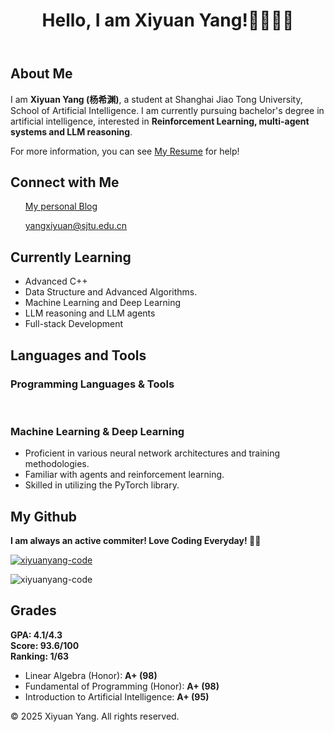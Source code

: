 <header>
    <h1>Hello, I am Xiyuan Yang!👋👋👋😍</h1>
</header>


<section>
    <h2>About Me</h2>
    <p>I am <b>Xiyuan Yang (杨希渊)</b>, a student at Shanghai Jiao Tong University, School of Artificial Intelligence. I am currently pursuing bachelor's degree in artificial intelligence, interested in <b>Reinforcement Learning, multi-agent systems and LLM reasoning</b>.</p>
    <p>For more information, you can see <a href="https://xiyuanyang-code.github.io/resume">My Resume</a> for help!</p>
</section>

<section>
    <h2>Connect with Me</h2>
    <ul>
        <a href="https://xiyuanyang-code.github.io">My personal Blog</a>
    </ul>
    <ul>
        <a href="mailto:yangxiyuan@sjtu.edu.cn">yangxiyuan@sjtu.edu.cn</a>
    </ul>
    
    
</section>

<section>
    <h2>Currently Learning</h2>
    <ul>
        <li>Advanced C++</li>
        <li>Data Structure and Advanced Algorithms.</li>
        <li>Machine Learning and Deep Learning</li>
        <li>LLM reasoning and LLM agents</li>
        <li>Full-stack Development</li>
    </ul>
</section>


<section>
    <h2>Languages and Tools</h2>
    <link rel="stylesheet" href="https://cdn.jsdelivr.net/gh/devicons/devicon@latest/devicon.min.css">
                <h3>Programming Languages & Tools</h3>
                <ul class="list-inline dev-icons">
                    <i class="devicon-cplusplus-plain"></i>
                    <i class="devicon-c-plain"></i>
                    <i class="devicon-python-plain"></i>
                    <i class="devicon-html5-plain"></i>
                    <i class="devicon-rust-plain"></i>
                    <i class="devicon-docker-plain"></i>
                    <i class="devicon-bash-plain"></i>
                    <i class="devicon-git-plain"></i>
                    <i class="devicon-latex-plain"></i>
                    <i class="devicon-linux-plain"></i>
                    <br>
                    <i class="devicon-numpy-plain"></i>
                    <i class="devicon-pytorch-plain"></i>
                    <i class="devicon-matplotlib-plain"></i>
                    <i class="devicon-pandas-plain"></i>
                    <!-- <i class="devicon-github-plain"></i> -->
                    <!-- <li class="list-inline-item"><i class="fab fa-npm"></i></li> -->
                </ul>
                <h3>Machine Learning & Deep Learning</h3>
                <ul class="fa-ul mb-0">
                    <li>
                        <span class="fa-li"><i class="fas fa-check"></i></span>
                        Proficient in various neural network architectures and training methodologies.
                    </li>
                    <li>
                        <span class="fa-li"><i class="fas fa-check"></i></span>
                        Familiar with agents and reinforcement learning.
                    </li>
                    <li>
                        <span class="fa-li"><i class="fas fa-check"></i></span>
                        Skilled in utilizing the PyTorch library.
                    </li>
                </ul>

</section>

## My Github
<section>
<p><b>I am always an active commiter! Love Coding Everyday! 🫡😍</b></p>

<p> <a href="https://github.com/ryo-ma/github-profile-trophy"> <img src="https://github-profile-trophy.vercel.app/?username=xiyuanyang-code&margin-w=20&margin-h=15&no-bg=true&row=1" alt="xiyuanyang-code"/></a> </p>

<p><img src="https://github-readme-streak-stats.herokuapp.com/?user=xiyuanyang-code&"alt="xiyuanyang-code" /></p>

</section>
<section>
    <h2>Grades</h2>
    <b>
        GPA: 4.1/4.3
        <br>
        Score: 93.6/100
        <br>
        Ranking: 1/63
    </b>
    <ul class="grades">
        <li>Linear Algebra (Honor): <b>A+ (98)</b></li>
        <li>Fundamental of Programming (Honor): <b>A+ (98)</b></li> 
        <li>Introduction to Artificial Intelligence: <b>A+ (95)</b></li>
    </ul>
</section>

<footer>
    <p>© 2025 Xiyuan Yang. All rights reserved.</p>
</footer>
